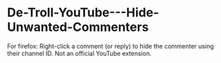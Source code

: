 # De-Troll-YouTube---Hide-Unwanted-Commenters
For firefox:  Right-click a comment (or reply) to hide the commenter using their channel ID. Not an official YouTube extension. 
